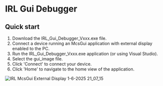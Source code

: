 # IRL Gui Debugger

## Quick start 
1. Download the IRL_Gui_Debugger_Vxxx.exe file.
2. Connect a device running an McsGui application with external display enabled to the PC.
3. Run the IRL_Gui_Debugger_Vxxx.exe application (or using Visual Studio).
4. Select the gui_image file.
5. Click 'Connect' to connect your device.
6. Click 'Home' to navigate to the home view of the application.




![IRL McsGui External Display 1-6-2025 21_07_15](https://github.com/user-attachments/assets/94afa743-7cd3-40af-9da4-85ccb24e29cb)
